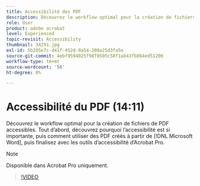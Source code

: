 ```yaml
---
title: Accessibilité des PDF
description: Découvrez le workflow optimal pour la création de fichiers de PDF accessibles
role: User
product: adobe acrobat
level: Experienced
topic-revisit: Accessibility
thumbnail: 34291.jpg
exl-id: 5b205e7c-d41f-452d-9a54-208a25d3fa5e
source-git-commit: 4ebf9594025f98f0505c58f1ab43fb864ed51206
workflow-type: tm+mt
source-wordcount: '56'
ht-degree: 0%

---
```


# Accessibilité du PDF (14:11)

Découvrez le workflow optimal pour la création de fichiers de PDF accessibles. Tout d’abord, découvrez pourquoi l’accessibilité est si importante, puis comment utiliser des PDF créés à partir de [!DNL Microsoft Word], puis finalisez avec les outils d’accessibilité d’Acrobat Pro.

>[!NOTE]
>
>Disponible dans Acrobat Pro uniquement.

>[!VIDEO](https://video.tv.adobe.com/v/34291?quality=12&learn=on&hidetitle=true)
